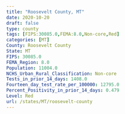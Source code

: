 ```yaml
---
title: "Roosevelt County, MT"
date: 2020-10-20
draft: false
type: county
tags: [FIPS:30085.0,FEMA:8.0,Non-core,Red]
categories: [MT]
County: Roosevelt County
State: MT
FIPS: 30085.0
FEMA_Region: 8.0
Population: 11004.0
NCHS_Urban_Rural_Classification: Non-core
Tests_in_prior_14_days: 1408.0
Fourteen_day_test_rate_per_100000: 12795.0
Percent_Positivity_in_prior_14_days: 0.479
Level: Red
url: /states/MT/roosevelt-county
---
```



